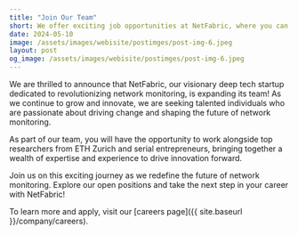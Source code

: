 ```yaml
---
title: "Join Our Team"
short: We offer exciting job opportunities at NetFabric, where you can drive the future of network monitoring.
date: 2024-05-10
image: /assets/images/webisite/postimges/post-img-6.jpeg
layout: post
og_image: /assets/images/webisite/postimges/post-img-6.jpeg
---
```


We are thrilled to announce that NetFabric, our visionary deep tech startup dedicated to revolutionizing network monitoring, is expanding its team! As we continue to grow and innovate, we are seeking talented individuals who are passionate about driving change and shaping the future of network monitoring.

As part of our team, you will have the opportunity to work alongside top
researchers from ETH Zurich and serial entrepreneurs, bringing together a wealth
of expertise and experience to drive innovation forward.

Join us on this exciting journey as we redefine the future of network
monitoring. Explore our open positions and take the next step in your career
with NetFabric!

To learn more and apply, visit our [careers page]({{ site.baseurl }}/company/careers).
